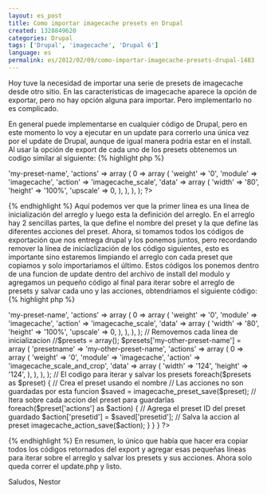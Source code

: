 ```yaml
---
layout: es_post
title: Como importar imagecache presets en Drupal
created: 1328849620
categories: Drupal
tags: ['Drupal', 'imagecache', 'Drupal 6']
language: es
permalink: es/2012/02/09/como-importar-imagecache-presets-drupal-1483
---
```

Hoy tuve la necesidad de importar una serie de presets de imagecache desde otro sitio.
En las características de imagecache aparece la opción de exportar, pero no hay opción alguna para importar.
Pero implementarlo no es complicado.

En general puede implementarse en cualquier código de Drupal, pero en este momento lo voy a ejecutar en un update para correrlo una única vez por el update de Drupal, aunque de igual manera podria estar en el install.
Al usar la opción de export de cada uno de los presets obtenemos un codigo similar al siguiente:
{% highlight php %}
<?php
$presets = array();
$presets['my-preset-name'] = array (
  'presetname' => 'my-preset-name',
  'actions' =>
  array (
    0 =>
    array (
      'weight' => '0',
      'module' => 'imagecache',
      'action' => 'imagecache_scale',
      'data' =>
      array (
        'width' => '80',
        'height' => '100%',
        'upscale' => 0,
      ),
    ),
  ),
);
?>
{% endhighlight %}
Aquí podemos ver que la primer línea es una línea de inicialización del arreglo y luego esta la definición del arreglo.
En el arreglo hay 2 sencillas partes, la que define el nombre del preset y la que define las diferentes acciones del preset.
Ahora, si tomamos todos los códigos de exportación que nos entrega drupal y los ponemos juntos, pero recordando remover la línea de iniciaclización de los código siguientes, esto es importante sino estaremos limpiando el arreglo con cada preset que copiamos y solo importariamos el último.
Estos códigos los ponemos dentro de una funcion de update dentro del archivo de install del modulo y agregamos un pequeño código al final para iterar sobre el arreglo de presets y salvar cada uno y las acciones, obtendriamos el siguiente código:
{% highlight php %}
<?php
// En el archivo "mimodulo.install"
function mimodulo_update_1000() {
  // Copiamos los codigos de exportar cada preset
  // Conservamos solo la primer linea de inicializacion
  $presets = array(); // Esta si se queda
  $presets['my-preset-name'] = array (
    'presetname' => 'my-preset-name',
    'actions' =>
    array (
      0 =>
      array (
        'weight' => '0',
        'module' => 'imagecache',
        'action' => 'imagecache_scale',
        'data' =>
        array (
          'width' => '80',
          'height' => '100%',
          'upscale' => 0,
        ),
      ),
    ),
  );

  // Removemos cada linea de inicializacion
  //$presets = array();
  $presets['my-other-preset-name'] = array (
    'presetname' => 'my-other-preset-name',
    'actions' =>
    array (
      0 =>
      array (
        'weight' => '0',
        'module' => 'imagecache',
        'action' => 'imagecache_scale_and_crop',
        'data' =>
        array (
          'width' => '124',
          'height' => '124',
        ),
      ),
    ),
  );
  // El codigo para iterar y salvar los presets
  foreach($presets as $preset) {
    // Crea el preset usando el nombre
    // Las acciones no son guardadas por esta funcion
    $saved = imagecache_preset_save($preset);
    // Itera sobre cada accion del preset para guardarlas
    foreach($preset['actions'] as $action) {
      // Agrega el preset ID del preset guardado
      $action['presetid'] = $saved['presetid'];
      // Salva la accion al preset
      imagecache_action_save($action);
    }
  }
}
?>
{% endhighlight %}
En resumen, lo único que había que hacer era copiar todos los códigos retornados del export y agregar esas pequeñas líneas para iterar sobre el arreglo y salvar los presets y sus acciones.
Ahora solo queda correr el update.php y listo.

Saludos,
Nestor
